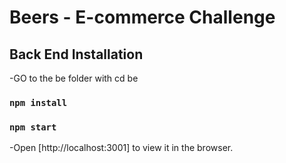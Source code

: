 # Beers - E-commerce Challenge

## Back End Installation

-GO to the be folder with cd be

### `npm install`

### `npm start`

-Open [http://localhost:3001] to view it in the browser.

```

```
